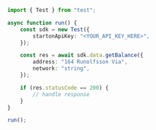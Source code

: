 <!-- Start SDK Example Usage [usage] -->
```typescript
import { Test } from "test";

async function run() {
    const sdk = new Test({
        startonApiKey: "<YOUR_API_KEY_HERE>",
    });

    const res = await sdk.data.getBalance({
        address: "164 Runolfsson Via",
        network: "string",
    });

    if (res.statusCode == 200) {
        // handle response
    }
}

run();

```
<!-- End SDK Example Usage [usage] -->